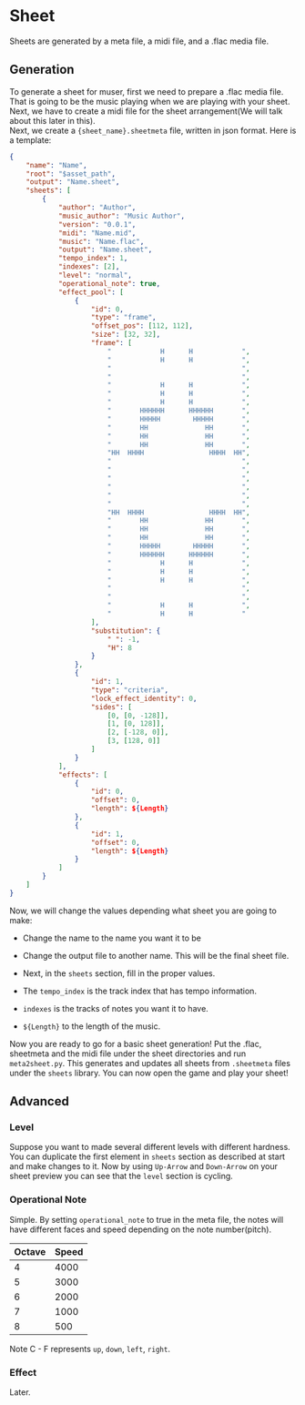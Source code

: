 # Sheet

Sheets are generated by a meta file, a midi file, and a .flac media file.

## Generation

To generate a sheet for muser, first we need to prepare a .flac media file.
That is going to be the music playing when we are playing with your sheet.  
Next, we have to create a midi file for the sheet arrangement(We will talk about this later in this).  
Next, we create a  `{sheet_name}.sheetmeta` file, written in json format. Here is a template:  

```json
{
    "name": "Name",
    "root": "$asset_path",
    "output": "Name.sheet",
    "sheets": [
        {
            "author": "Author",
            "music_author": "Music Author",
            "version": "0.0.1",
            "midi": "Name.mid",
            "music": "Name.flac",
            "output": "Name.sheet",
            "tempo_index": 1,
            "indexes": [2],
            "level": "normal",
            "operational_note": true,
            "effect_pool": [
                {
                    "id": 0,
                    "type": "frame",
                    "offset_pos": [112, 112],
                    "size": [32, 32],
                    "frame": [
                        "            H      H            ",
                        "            H      H            ",
                        "                                ",
                        "                                ",
                        "            H      H            ",
                        "            H      H            ",
                        "            H      H            ",
                        "       HHHHHH      HHHHHH       ",
                        "       HHHHH        HHHHH       ",
                        "       HH              HH       ",
                        "       HH              HH       ",
                        "       HH              HH       ",
                        "HH  HHHH                HHHH  HH",
                        "                                ",
                        "                                ",
                        "                                ",
                        "                                ",
                        "                                ",
                        "                                ",
                        "HH  HHHH                HHHH  HH",
                        "       HH              HH       ",
                        "       HH              HH       ",
                        "       HH              HH       ",
                        "       HHHHH        HHHHH       ",
                        "       HHHHHH      HHHHHH       ",
                        "            H      H            ",
                        "            H      H            ",
                        "            H      H            ",
                        "                                ",
                        "                                ",
                        "            H      H            ",
                        "            H      H            "
                    ],
                    "substitution": {
                        " ": -1,
                        "H": 8
                    }
                },
                {
                    "id": 1,
                    "type": "criteria",
                    "lock_effect_identity": 0,
                    "sides": [
                        [0, [0, -128]],
                        [1, [0, 128]],
                        [2, [-128, 0]],
                        [3, [128, 0]]
                    ]
                }
            ],
            "effects": [
                {
                    "id": 0,
                    "offset": 0,
                    "length": ${Length}
                },
                {
                    "id": 1,
                    "offset": 0,
                    "length": ${Length}
                }
            ]
        }
    ]
}
```

Now, we will change the values depending what sheet you are going to make:  

+ Change the name to the name you want it to be

+ Change the output file to another name.
This will be the final sheet file.

+ Next, in the `sheets` section, fill in
the proper values.

+ The `tempo_index` is the track index that has tempo information.

+ `indexes` is the tracks of notes you want it to have.

+ `${Length}` to the length of the music.
  
Now you are ready to go for a basic sheet
generation! Put the .flac, sheetmeta and the midi file under the sheet directories
and run `meta2sheet.py`.
This generates and updates all sheets from
`.sheetmeta` files under the `sheets` library.
You can now open the game and play your sheet!  

## Advanced

### Level

Suppose you want to made several different
levels with different hardness. You can duplicate the first element in `sheets` section as described at start and make changes to it. Now by using 
`Up-Arrow` and `Down-Arrow` on your sheet
preview you can see that the `level` section is cycling.

### Operational Note

Simple. By setting `operational_note`
to true in the meta file, the notes
will have different faces and speed
depending on the note number(pitch).

| Octave | Speed |
|--------|-------|
| 4      | 4000  |
| 5      | 3000  |
| 6      | 2000  |
| 7      | 1000  |
| 8      | 500   |

Note C - F represents `up`, `down`, `left`, `right`.

### Effect

Later.